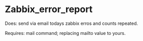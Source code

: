 # Zabbix_error_report
Does: send via email todays zabbix erros and counts repeated.

Requires: mail command; replacing mailto value to yours.

